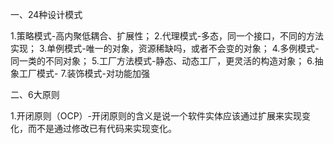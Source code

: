 一、24种设计模式

1.策略模式-高内聚低耦合、扩展性；
2.代理模式-多态，同一个接口，不同的方法实现；
3.单例模式-唯一的对象，资源稀缺吗，或者不会变的对象；
4.多例模式-同一类的不同对象；
5.工厂方法模式-静态、动态工厂，更灵活的构造对象；
6.抽象工厂模式-
7.装饰模式-对功能加强


二、6大原则

1.开闭原则（OCP）-开闭原则的含义是说一个软件实体应该通过扩展来实现变化，而不是通过修改已有代码来实现变化。
